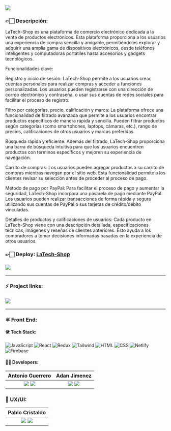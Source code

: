 <img align="center" src="https://res.cloudinary.com/dlfwgaprv/image/upload/v1690031878/ecommerce/landing_wbi0nm.png">

<h3>👉🏻 Descripción:</h3>
<p>LaTech-Shop es una plataforma de comercio electrónico dedicada a la venta de productos electrónicos. Esta plataforma proporciona a los usuarios una experiencia de compra sencilla y amigable, permitiéndoles explorar y adquirir una amplia gama de dispositivos electrónicos, desde teléfonos inteligentes y computadoras portátiles hasta accesorios y gadgets tecnológicos.

Funcionalidades clave:

Registro y inicio de sesión:
LaTech-Shop permite a los usuarios crear cuentas personales para realizar compras y acceder a funciones personalizadas. Los usuarios pueden registrarse con una dirección de correo electrónico y contraseña, o usar sus cuentas de redes sociales para facilitar el proceso de registro.

Filtro por categorías, precio, calificación y marca:
La plataforma ofrece una funcionalidad de filtrado avanzada que permite a los usuarios encontrar productos específicos de manera rápida y sencilla. Pueden filtrar productos según categorías (como smartphones, laptops, cámaras, etc.), rango de precios, calificaciones de otros usuarios y marcas preferidas.

Búsqueda rápida y eficiente:
Además del filtrado, LaTech-Shop proporciona una barra de búsqueda intuitiva para que los usuarios encuentren productos con términos específicos y mejoren su experiencia de navegación.

Carrito de compras:
Los usuarios pueden agregar productos a su carrito de compras mientras navegan por el sitio web. Esta funcionalidad permite a los clientes revisar su selección antes de proceder al proceso de pago.

Método de pago por PayPal:
Para facilitar el proceso de pago y aumentar la seguridad, LaTech-Shop incorpora una pasarela de pago mediante PayPal. Los usuarios pueden realizar transacciones de forma rápida y segura utilizando sus cuentas de PayPal o sus tarjetas de crédito/débito vinculadas.

Detalles de productos y calificaciones de usuarios:
Cada producto en LaTech-Shop viene con una descripción detallada, especificaciones técnicas, imágenes y reseñas de clientes anteriores. Esto ayuda a los compradores a tomar decisiones informadas basadas en la experiencia de otros usuarios.</p>

<h3>👉🏻 <b>Deploy: <a href="https://mercadolibre-s8-08.netlify.app/">LaTech-Shop</a></b></h3>

<h3>
  <a href="https://www.canva.com/design/DAFkoByCqps/c3dW5Wi5SGx9Dscce5jhtw/watch?utm_content=DAFkoByCqps&utm_campaign=designshare&utm_medium=link&utm_source=publishsharelink"> 
    <img src="https://img.shields.io/badge/Video Preview%20-%231A237E.svg?&style=for-the-badge&logo=Canva&logoColor=white"/>
  </a>
</h3>

<hr/>

### ⚡ Project links:

<h3>
  <a href="https://www.figma.com/file/Mhmj319ZB13QPz2jESCiIX/Untitled?type=design&node-id=0%3A1&mode=design&t=BCDIHrKdASGeNxev-1"> 
    <img src="https://img.shields.io/badge/Figma-%23F24E1E.svg?style=for-the-badge&logo=Figma&logoColor=white"/>
  </a> 
</h3>

<hr/>

### ⚛️ Front End:

#### 🛠️ Tech Stack:

![JavaScript](https://img.shields.io/badge/JavaScript-F7DF1E?style=for-the-badge&logo=JavaScript&logoColor=black) 
![React](https://img.shields.io/badge/React-61DAFB?style=for-the-badge&logo=React&logoColor=white) 
![Redux](https://img.shields.io/badge/Redux-764ABC?style=for-the-badge&logo=Redux&logoColor=white)
![Tailwind](https://img.shields.io/badge/-Tailwind-06B6D4?logo=tailwind-css&logoColor=white&style=for-the-badge)
![HTML](https://img.shields.io/badge/HTML5-E34F26?style=for-the-badge&logo=HTML5&logoColor=white) 
![CSS](https://img.shields.io/badge/CSS3-1572B6?style=for-the-badge&logo=CSS3&logoColor=white) 
![Netlify](https://img.shields.io/badge/-Netlify-00C7B7?logo=netlify&logoColor=black&style=for-the-badge)
![Firebase](https://img.shields.io/badge/Firebase-039BE5?style=for-the-badge&logo=Firebase&logoColor=white)

#### 🧑‍💻 Developers:

| **Antonio Guerrero**| **Adan Jimenez**|
|:-:|:-:|
| <a href="https://github.com/WarriorEnier"><img src="https://img.shields.io/badge/github-%23121011.svg?&style=for-the-badge&logo=github&logoColor=white"/></a> <a href="https://www.linkedin.com/in/brajhanlopez/"><img src="https://img.shields.io/badge/linkedin%20-%230077B5.svg?&style=for-the-badge&logo=linkedin&logoColor=white"/></a> | <a href="https://github.com/adanj27"><img src="https://img.shields.io/badge/github-%23121011.svg?&style=for-the-badge&logo=github&logoColor=white"/></a> <a href="https://www.linkedin.com/in/adan-jimenez-dev/"><img src="https://img.shields.io/badge/linkedin%20-%230077B5.svg?&style=for-the-badge&logo=linkedin&logoColor=white"/></a> |

### 🎨 UX/UI:

| **Pablo Cristaldo**|
|:-:|
|<a href="https://www.behance.net/eugeniaolmedo"><img src="https://img.shields.io/badge/Behance-1769ff?style=for-the-badge&logo=behance&logoColor=white"/></a>  <a href="https://www.linkedin.com/in/eugeniaolmedo/"><img src="https://img.shields.io/badge/linkedin%20-%230077B5.svg?&style=for-the-badge&logo=linkedin&logoColor=white"/></a> |
